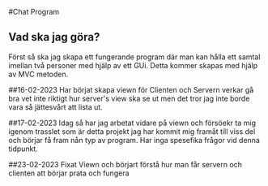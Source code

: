 #Chat Program

## Vad ska jag göra?
Först så ska jag skapa ett fungerande program där man kan hålla ett samtal imellan två personer med hjälp av ett GUi. Detta kommer skapas med hjälp av MVC metoden.

##16-02-2023
Har börjat skapa viewn för Clienten och Servern verkar gå bra vet inte riktigt hur server's view ska se ut men det tror jag inte borde vara så jättesvårt att lista ut.

##17-02-2023
Idag så har jag arbetat vidare på viewn och försöekr ta mig igenom trasslet som är detta projekt jag har kommit mig framåt till viss del och börjar få fram nån typ av program. Har inga spesefika frågor vid denna tidpunkt. 

##23-02-2023
Fixat Viewn och börjart förstå hur man får servern och clienten att börjar prata och fungera